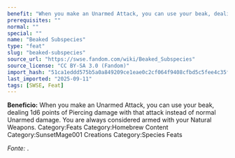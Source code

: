 ```yaml
---
benefit: "When you make an Unarmed Attack, you can use your beak, dealing 1d6 points of Piercing damage with that attack instead of normal Unarmed damage. You are always considered armed with your Natural Weapons. Category:Feats Category:Homebrew Content Category:SunsetMage001 Creations Category:Species Feats"
prerequisites: ""
normal: ""
special: ""
name: "Beaked Subspecies"
type: "feat"
slug: "beaked-subspecies"
source_url: "https://swse.fandom.com/wiki/Beaked_Subspecies"
source_license: "CC BY-SA 3.0 (Fandom)"
import_hash: "51ca1eddd575b5a0a849209ce1eae0c2cf064f9408cfbd5c5fee4c35f5872f09"
last_imported: "2025-09-11"
tags: [SWSE, Feat]
---
```

**Beneficio:** When you make an Unarmed Attack, you can use your beak, dealing 1d6 points of Piercing damage with that attack instead of normal Unarmed damage. You are always considered armed with your Natural Weapons. Category:Feats Category:Homebrew Content Category:SunsetMage001 Creations Category:Species Feats

*Fonte:* .